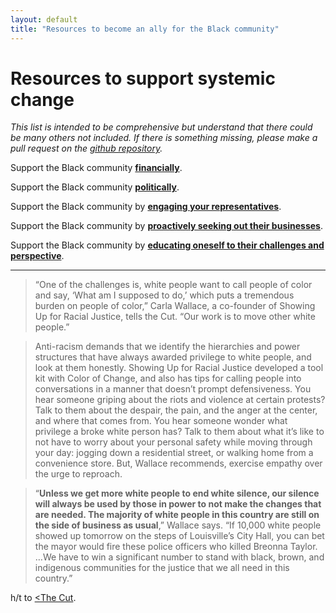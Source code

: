 ```yaml
---
layout: default
title: "Resources to become an ally for the Black community"
---
```


# Resources to support systemic change

*This list is intended to be comprehensive but understand that there could be many others not included. If there is something missing, please make a pull request on the [github repository](https://github.com/wa-hans/becoming-an-ally.github.io).*

Support the Black community <a href="https://vocalmajority.github.io/donate/">__financially__</a>.

Support the Black community <a href="https://vocalmajority.github.io/vote/">__politically__</a>.

Support the Black community by <a href="https://vocalmajority.github.io/engage/">__engaging your representatives__</a>.

Support the Black community by <a href="https://vocalmajority.github.io/support/">__proactively seeking out their businesses__</a>.
  
Support the Black community by <a href="https://vocalmajority.github.io/educate/">__educating oneself to their challenges and perspective__</a>.

___

> “One of the challenges is, white people want to call people of color and say, ‘What am I supposed to do,’ which puts a tremendous burden on people of color,” Carla Wallace, a co-founder of Showing Up for Racial Justice, tells the Cut. “Our work is to move other white people.”

> Anti-racism demands that we identify the hierarchies and power structures that have always awarded privilege to white people, and look at them honestly. Showing Up for Racial Justice developed a tool kit with Color of Change, and also has tips for calling people into conversations in a manner that doesn’t prompt defensiveness. You hear someone griping about the riots and violence at certain protests? Talk to them about the despair, the pain, and the anger at the center, and where that comes from. You hear someone wonder what privilege a broke white person has? Talk to them about what it’s like to not have to worry about your personal safety while moving through your day: jogging down a residential street, or walking home from a convenience store. But, Wallace recommends, exercise empathy over the urge to reproach.

> “__Unless we get more white people to end white silence, our silence will always be used by those in power to not make the changes that are needed. The majority of white people in this country are still on the side of business as usual__,” Wallace says. “If 10,000 white people showed up tomorrow on the steps of Louisville’s City Hall, you can bet the mayor would fire these police officers who killed Breonna Taylor. …We have to win a significant number to stand with black, brown, and indigenous communities for the justice that we all need in this country.”

h/t to <a href="https://www.thecut.com/article/george-floyd-protests-how-to-help-where-to-donate.html"><The Cut</a>.
